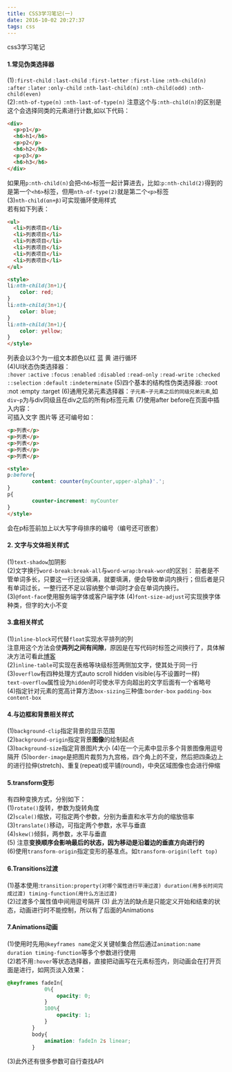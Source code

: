 ```yaml
---
title: CSS3学习笔记(一)
date: 2016-10-02 20:27:37
tags: css
---
```

css3学习笔记
<!--more-->
#### 1.常见伪类选择器
(1)`:first-child` `:last-child` `:first-letter` `:first-line` `:nth-child(n)` `:after` `:later`  `:only-child`
`:nth-last-child(n)` `:nth-child(odd)`
`:nth-child(even)`  
(2)`:nth-of-type(n)` `:nth-last-of-type(n)`  注意这个与`:nth-child(n)`的区别是这个会选择同类的元素进行计数,如以下代码：  
```html
<div>
  <p>p1</p>
  <h6>h1</h6>
  <p>p2</p>
  <h6>h2</h6>
  <p>p3</p>
  <h6>h3</h6>
</div>
```
如果用`p:nth-child(n)`会把`<h6>`标签一起计算进去，比如:`p:nth-child(2)`得到的是第一个`<h6>`标签，但用`nth-of-type(2)`就是第二个`<p>`标签  
(3)`nth-child(αn+β)`可实现循环使用样式  
若有如下列表：
```html
<ul>
  <li>列表项目</li>
  <li>列表项目</li>
  <li>列表项目</li>
  <li>列表项目</li>
  <li>列表项目</li>
  <li>列表项目</li>
</ul>

<style>
li:nth-child(3n+1){
    color: red;
}
li:nth-child(3n+1){
    color: blue;
}
li:nth-child(3n+1){
    color: yellow;
}
</style>
```
列表会以3个为一组文本颜色以红 蓝 黄 进行循环  
(4)UI状态伪类选择器：  
`:hover` `:active` `:focus` `:enabled` `:disabled`  `:read-only` `:read-write` `:checked ` `::selection`
`:default` `:indeterminate`
(5)四个基本的结构性伪类选择器:
:root   :not   :empty   :target
(6)通用兄弟元素选择器：`子元素~子元素之后的同级兄弟元素`,如`div~p`为与div同级且在div之后的所有p标签元素
(7)使用after before在页面中插入内容：  
可插入文字 图片等  还可编号如：
```html
<p>列表</p>
<p>列表</p>
<p>列表</p>
<p>列表</p>
<p>列表</p>

<style>
p:before{
		content: counter(myCounter,upper-alpha)'.';
}
p{
		counter-increment: myCounter
}
</style>
```
会在p标签前加上以大写字母排序的编号（编号还可嵌套）
#### 2. 文字与文体相关样式  
(1)`text-shadow`加阴影  
(2)文字换行`word-break:break-all`与`word-wrap:break-word`的区别：
前者是不管单词多长，只要这一行还没填满，就要填满，便会导致单词内换行；但后者是只有单词过长，一整行还不足以容纳整个单词时才会在单词内换行。  
(3)`@font-face`使用服务端字体或客户端字体
(4)`font-size-adjust`可实现换字体种类，但字的大小不变
#### 3.盒相关样式
(1)`inline-block`可代替`float`实现水平排列的列  
注意用这个方法会使**两列之间有间隙**，原因是在写代码时标签之间换行了，具体解决方法可看此[博客](http://www.zhangxinxu.com/wordpress/2012/04/inline-block-space-remove-%E5%8E%BB%E9%99%A4%E9%97%B4%E8%B7%9D/ "怎样去除标签间的间隙")  
(2)`inline-table`可实现在表格等块级标签两侧加文字，使其处于同一行  
(3)`overflow`有四种处理方式auto scroll hidden visible(与不设置时一样)  
`text-overflow`属性设为`hidden`时可使水平方向超出的文字后面有一个省略号  
(4)指定针对元素的宽高计算方法`box-sizing`三种值:`border-box` `padding-box` `content-box`
#### 4.与边框和背景相关样式
(1)`background-clip`指定背景的显示范围  
(2)`background-origin`指定背景**图像**的绘制起点  
(3)`background-size`指定背景图片大小
(4)在一个元素中显示多个背景图像用逗号隔开
(5)`border-image`是把图片裁剪为九宫格，四个角上的不变，然后把四条边上的进行拉伸(stretch)、重复(repeat)或平铺(round)，中央区域图像也会进行伸缩
#### 5.transform变形
 有四种变换方式，分别如下：  
 (1)`rotate()`旋转，参数为旋转角度  
 (2)`scale()`缩放，可指定两个参数，分别为垂直和水平方向的缩放倍率  
 (3)`translate()`移动，可指定两个参数，水平与垂直  
 (4)`skew()`倾斜，两参数，水平与垂直  
 (5) 注意**变换顺序会影响最后的状态，因为移动是沿着边的垂直方向进行的**  
 (6)使用`transform-origin`指定变形的基准点。如`transform-origin(left top)`
#### 6.Transitions过渡
(1)基本使用:`transition:property(对哪个属性进行平滑过渡) duration(用多长时间完成过渡) timing-function(用什么方法过渡)`  
(2)过渡多个属性值中间用逗号隔开
(3) 此方法的缺点是只能定义开始和结束的状态，动画进行时不能控制，所以有了后面的Animations
#### 7.Animations动画
(1)使用时先用`@keyframes name`定义关键帧集合然后通过`animation:name duration timing-function`等多个参数进行使用  
(2)若不用`:hover`等状态选择器，直接把动画写在元素标签内，则动画会在打开页面是进行，如网页淡入效果：
```css
@keyframes fadeIn{
			0%{
				opacity: 0;
			}
			100%{
				opacity: 1;
			}
		}
		body{
			animation: fadeIn 2s linear;
		}
```
(3)此外还有很多参数可自行查找API
